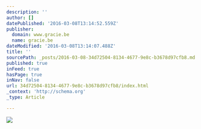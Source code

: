 ```yaml
---
description: ''
author: []
datePublished: '2016-03-08T13:14:52.559Z'
publisher:
  domain: www.gracie.be
  name: gracie.be
dateModified: '2016-03-08T13:14:07.488Z'
title: ''
sourcePath: _posts/2016-03-08-34d72504-8134-4677-9e8c-b3678d97cfb8.md
published: true
inFeed: true
hasPage: true
inNav: false
url: 34d72504-8134-4677-9e8c-b3678d97cfb8/index.html
_context: 'http://schema.org'
_type: Article

---
```

![](http://nebula.wsimg.com/3d330880e72dbc1b1b8730514c1d5612?AccessKeyId=4A87CEA24BCD93724329&disposition=0&alloworigin=1)